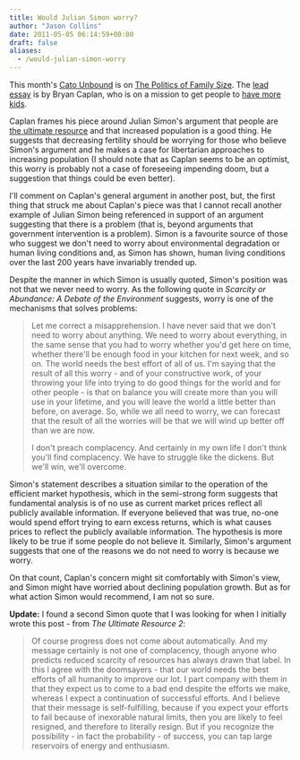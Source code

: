 ```yaml
---
title: Would Julian Simon worry?
author: "Jason Collins"
date: 2011-05-05 06:14:59+00:00
draft: false
aliases:
  - /would-julian-simon-worry
---
```


This month's [Cato Unbound](http://www.cato-unbound.org/) is on [The Politics of Family Size](http://www.cato-unbound.org/archives/may-2011-the-politics-of-family-size/). The [lead essay](http://www.cato-unbound.org/2011/05/02/bryan-caplan/population-fertility-and-liberty/) is by Bryan Caplan, who is on a mission to get people to [have more kids](http://havemorekidsbook.com/).

Caplan frames his piece around Julian Simon's argument that people are [the ultimate resource](http://en.wikipedia.org/wiki/The_Ultimate_Resource) and that increased population is a good thing. He suggests that decreasing fertility should be worrying for those who believe Simon's argument and he makes a case for libertarian approaches to increasing population (I should note that as Caplan seems to be an optimist, this worry is probably not a case of foreseeing impending doom, but a suggestion that things could be even better).

I'll comment on Caplan's general argument in another post, but, the first thing that struck me about Caplan's piece was that I cannot recall another example of Julian Simon being referenced in support of an argument suggesting that there is a problem (that is, beyond arguments that government intervention is a problem). Simon is a favourite source of those who suggest we don't need to worry about environmental degradation or human living conditions and, as Simon has shown, human living conditions over the last 200 years have invariably trended up.

Despite the manner in which Simon is usually quoted, Simon's position was not that we never need to worry. As the following quote in *Scarcity or Abundance: A Debate of the Environment* suggests, worry is one of the mechanisms that solves problems:


<blockquote>Let me correct a misapprehension. I have never said that we  don't need to worry about anything. We need to worry about everything,  in the same sense that you had to worry whether you'd get here on time,  whether there'll be enough food in your kitchen for next week, and so  on. The world needs the best effort of all of us. I'm saying that the result of all this worry - and of your  constructive work, of your throwing your life into trying to do good  things for the world and for other people - is that on balance you will  create more than you will use in your lifetime, and you will leave the  world a little better than before, on average. So, while we all need to  worry, we can forecast that the result of all the worries will be that  we will wind up better off than we are now.

I don't preach complacency. And certainly in my own life I don't think you'll find complacency. We have to struggle like the dickens. But we'll win, we'll overcome.</blockquote>


Simon's statement describes a situation similar to the operation of the efficient market hypothesis, which in the semi-strong form suggests that fundamental analysis is of no use as current market prices reflect all publicly available information. If everyone believed that was true, no-one would spend effort trying to earn excess returns, which is what causes prices to reflect the publicly available information. The hypothesis is more likely to be true if some people do not believe it. Similarly, Simon's argument suggests that one of the reasons we do not need to worry is because we worry.

On that count, Caplan's concern might sit comfortably with Simon's view, and Simon might have worried about declining population growth. But as for what action Simon would recommend, I am not so sure.

**Update:** I found a second Simon quote that I was looking for when I initially wrote this post - from *The Ultimate Resource 2*:


<blockquote>Of course progress does not come about automatically.  And my message certainly is not one of complacency, though anyone who predicts reduced scarcity of resources has always drawn that label.  In this I agree with the doomsayers - that our world needs the best efforts of all humanity to improve our lot.  I part company with them in that they expect us to come to a bad end despite the efforts we make, whereas I expect a continuation of successful efforts.  And I believe that their message is self-fulfilling, because if you expect your efforts to fail because of inexorable natural limits, then you are likely to feel resigned, and therefore to literally resign.  But if you recognize the possibility - in fact the probability - of success, you can tap large reservoirs of energy and enthusiasm.</blockquote>

